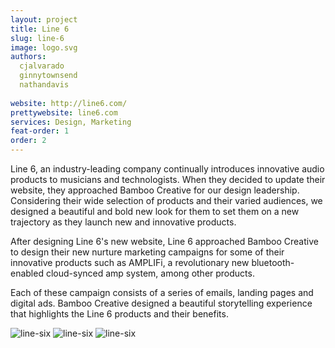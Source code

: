 ```yaml
---
layout: project
title: Line 6
slug: line-6
image: logo.svg 
authors:
  cjalvarado
  ginnytownsend
  nathandavis
  
website: http://line6.com/
prettywebsite: line6.com
services: Design, Marketing
feat-order: 1
order: 2
---
```


Line 6, an industry-leading company continually introduces innovative audio products to musicians and technologists. When they decided to update their website, they approached Bamboo Creative for our design leadership. Considering their wide selection of products and their varied audiences, we designed a beautiful and bold new look for them to set them on a new trajectory as they launch new and innovative products.

After designing Line 6's new website, Line 6 approached Bamboo Creative to design their new nurture marketing campaigns for some of their innovative products such as AMPLIFi, a revolutionary new bluetooth-enabled cloud-synced amp system, among other products. 

Each of these campaign consists of a series of emails, landing pages and digital ads. Bamboo Creative designed a beautiful storytelling experience that highlights the Line 6 products and their benefits.

![line-six](/images/client-assets/{{page.slug}}/01.jpg)
![line-six](/images/client-assets/{{page.slug}}/02.jpg)
![line-six](/images/client-assets/{{page.slug}}/03.jpg)